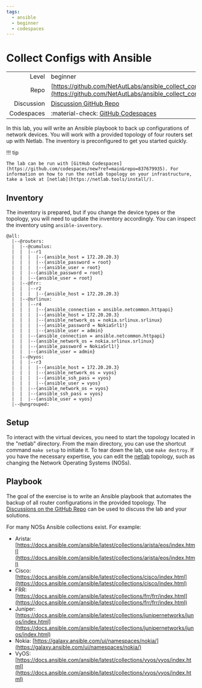 ```yaml
---
tags:
  - ansible
  - beginner
  - codespaces
---
```


# Collect Configs with Ansible


|             |                                                                                                                |
| ----------: | :------------------------------------------------------------------------------------------------------------- |
| Level       | beginner                                                                                                       |
| Repo        | [https://github.com/NetAutLabs/ansible_collect_configs](https://github.com/NetAutLabs/ansible_collect_configs) |
| Discussion  | [Discussion GitHub Repo](https://github.com/NetAutLabs/ansible_collect_configs/discussions)                    |
| Codespaces  | :material-check: [GitHub Codespaces](https://github.com/codespaces/new?ref=main&repo=837679935)                |


In this lab, you will write an Ansible playbook to back up configurations of network devices. You will work with a provided topology of four routers set up with Netlab. The inventory is preconfigured to get you started quickly.

!!! tip

    The lab can be run with [GitHub Codespaces](https://github.com/codespaces/new?ref=main&repo=837679935). For information on how to run the netlab topology on your infrastructure, take a look at [netlab](https://netlab.tools/install/).

## Inventory

The inventory is prepared, but if you change the device types or the topology, you will need to update the inventory accordingly. You can inspect the inventory using `ansible-inventory`.

``` title="ansible-inventory -i inventory.yaml --graph --vars"
@all:
  |--@routers:
  |  |--@cumulus:
  |  |  |--r1
  |  |  |  |--{ansible_host = 172.20.20.3}
  |  |  |  |--{ansible_password = root}
  |  |  |  |--{ansible_user = root}
  |  |  |--{ansible_password = root}
  |  |  |--{ansible_user = root}
  |  |--@frr:
  |  |  |--r2
  |  |  |  |--{ansible_host = 172.20.20.3}
  |  |--@srlinux:
  |  |  |--r4
  |  |  |  |--{ansible_connection = ansible.netcommon.httpapi}
  |  |  |  |--{ansible_host = 172.20.20.3}
  |  |  |  |--{ansible_network_os = nokia.srlinux.srlinux}
  |  |  |  |--{ansible_password = NokiaSrl1!}
  |  |  |  |--{ansible_user = admin}
  |  |  |--{ansible_connection = ansible.netcommon.httpapi}
  |  |  |--{ansible_network_os = nokia.srlinux.srlinux}
  |  |  |--{ansible_password = NokiaSrl1!}
  |  |  |--{ansible_user = admin}
  |  |--@vyos:
  |  |  |--r3
  |  |  |  |--{ansible_host = 172.20.20.3}
  |  |  |  |--{ansible_network_os = vyos}
  |  |  |  |--{ansible_ssh_pass = vyos}
  |  |  |  |--{ansible_user = vyos}
  |  |  |--{ansible_network_os = vyos}
  |  |  |--{ansible_ssh_pass = vyos}
  |  |  |--{ansible_user = vyos}
  |--@ungrouped:
```

## Setup

To interact with the virtual devices, you need to start the topology located in the "netlab" directory. From the main directory, you can use the shortcut command `make setup` to initiate it. To tear down the lab, use `make destroy`. If you have the necessary expertise, you can edit the [netlab](https://netlab.tools) topology, such as changing the Network Operating Systems (NOSs).

## Playbook

The goal of the exercise is to write an Ansible playbook that automates the backup of all router configurations in the provided topology. The [Discussions on the GitHub Repo](https://github.com/NetAutLabs/ansible_collect_configs/discussions) can be used to discuss the lab and your solutions. 

For many NOSs Ansible collections exist. For example:

- Arista: [https://docs.ansible.com/ansible/latest/collections/arista/eos/index.html](https://docs.ansible.com/ansible/latest/collections/arista/eos/index.html)
- Cisco: [https://docs.ansible.com/ansible/latest/collections/cisco/index.html](https://docs.ansible.com/ansible/latest/collections/cisco/index.html)
- FRR: [https://docs.ansible.com/ansible/latest/collections/frr/frr/index.html](https://docs.ansible.com/ansible/latest/collections/frr/frr/index.html)
- Juniper: [https://docs.ansible.com/ansible/latest/collections/junipernetworks/junos/index.html](https://docs.ansible.com/ansible/latest/collections/junipernetworks/junos/index.html)
- Nokia: [https://galaxy.ansible.com/ui/namespaces/nokia/](https://galaxy.ansible.com/ui/namespaces/nokia/)
- VyOS: [https://docs.ansible.com/ansible/latest/collections/vyos/vyos/index.html](https://docs.ansible.com/ansible/latest/collections/vyos/vyos/index.html)

